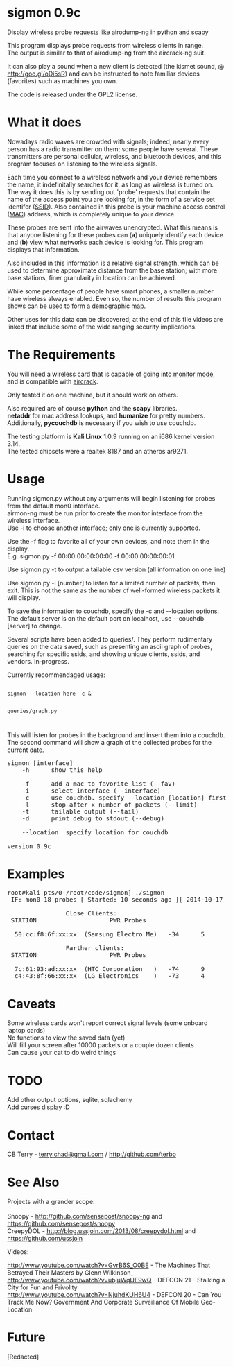 sigmon 0.9c
======

Display wireless probe requests like airodump-ng in python and scapy<br>

This program displays probe requests from wireless clients in range.<br>
The output is similar to that of airodump-ng from the aircrack-ng suit.<br>

It can also play a sound when a new client is detected (the kismet sound, @ http://goo.gl/oDi5sR)
and can be instructed to note familiar devices (favorites) such as machines you own.<br>

The code is released under the GPL2 license.

What it does
============

Nowadays radio waves are crowded with signals; indeed, nearly every person has a radio transmitter
on them; some people have several. These transmitters are personal cellular, wireless, and bluetooth
devices, and this program focuses on listening to the wireless signals.

Each time you connect to a wireless network and your device remembers the name, it indefinitally searches
for it, as long as wireless is turned on. The way it does this is by sending out 'probe' requests that
contain the name of the access point you are looking for, in the form of a service set identifer (<a href=http://en.wikipedia.org/wiki/SSID)>SSID</a>).
Also contained in this probe is your machine access control (<a href=http://en.wikipedia.org/wiki/MAC_Address>MAC</a>) address, which is completely unique to
your device.

These probes are sent into the airwaves unencrypted. What this means is that anyone listening for these
probes can (<b>a</b>) uniquely identify each device and (<b>b</b>) view what networks each device is looking for.
This program displays that information.

Also included in this information is a relative signal strength, which can be used to determine approximate
distance from the base station; with more base stations, finer granularity in location can be achieved.

While some percentage of people have smart phones, a smaller number have wireless always enabled.
Even so, the number of results this program shows can be used to form a demographic map.

Other uses for this data can be discovered; at the end of this file videos are linked that include some
of the wide ranging security implications.

The Requirements
============

You will need a wireless card that is capable of going into <a href=http://en.wikipedia.org/wiki/Monitor_mode>monitor mode</a>, and is compatible with <a href=http://www.aircrack-ng.org/>aircrack</a>.<br>

Only tested it on one machine, but it should work on others.<br>

Also required are of course <b>python</b> and the <b>scapy</b> libraries.<br>
<b>netaddr</b> for mac address lookups, and <b>humanize</b> for pretty numbers.<br>
Additionally, <b>pycouchdb</b> is necessary if you wish to use couchdb.

The testing platform is <b>Kali Linux</b> 1.0.9 running on an i686 kernel version 3.14.<br>
The tested chipsets were a realtek 8187 and an atheros ar9271.<br>

Usage
=====

Running sigmon.py without any arguments will begin listening for probes from the default mon0 interface. <br>
airmon-ng must be run prior to create the monitor interface from the wireless interface. <br>
Use -i to choose another interface; only one is currently supported. <br>

Use the -f flag to favorite all of your own devices, and note them in the display.<br>
E.g. sigmon.py -f 00:00:00:00:00:00 -f 00:00:00:00:00:01 <br>

Use sigmon.py -t to output a tailable csv version (all information on one line)

Use sigmon.py -l [number] to listen for a limited number of packets, then exit.
This is not the same as the number of well-formed wireless packets it will display.

To save the information to couchdb, specify the -c and --location options.
The default server is on the default port on localhost, use --couchdb [server] to change.

Several scripts have been added to queries/. They perform rudimentary queries
on the data saved, such as presenting an ascii graph of probes, searching for
specific ssids, and showing unique clients, ssids, and vendors. In-progress.

Currently recommendaged usage:

<code>
sigmon --location here -c &

queries/graph.py

</code>

This will listen for probes in the background and insert them into a couchdb.
The second command will show a graph of the collected probes for the current date.

<pre>
sigmon [interface] 
	-h		show this help 

	-f		add a mac to favorite list (--fav) 
	-i		select interface (--interface) 
	-c		use couchdb. specify --location [location] first
	-l		stop after x number of packets (--limit) 
	-t		tailable output (--tail) 
	-d		print debug to stdout (--debug) 

	--location	specify location for couchdb

version 0.9c 
</pre>

Examples
========
<pre>
root#kali pts/0-/root/code/sigmon] ./sigmon
 IF: mon0 18 probes [ Started: 10 seconds ago ][ 2014-10-17 23:28:48.117824 ][ 3 Clients ][ 1 SSIDs ][ sorting by last seen

				Close Clients:
 STATION					PWR	Probes

  50:cc:f8:6f:xx:xx  (Samsung Electro Me)	-34      5        [ANY]

				Farther clients:
 STATION					PWR	Probes

  7c:61:93:ad:xx:xx  (HTC Corporation   )	-74      9        NETGEAR01,[ANY]
  c4:43:8f:66:xx:xx  (LG Electronics    )	-73      4        [ANY]
</pre>

Caveats
=======

Some wireless cards won't report correct signal levels (some onboard laptop cards)<br>
No functions to view the saved data (yet)<br>
Will fill your screen after 10000 packets or a couple dozen clients<br>
Can cause your cat to do weird things<br> 

TODO
====

Add other output options, sqlite, sqlachemy<br>
Add curses display :D<br>

Contact
=======

CB Terry - terry.chad@gmail.com / http://github.com/terbo

See Also
========

Projects with a grander scope:<br>
<br>
Snoopy - http://github.com/sensepost/snoopy-ng and https://github.com/sensepost/snoopy<br>
CreepyDOL - http://blog.ussjoin.com/2013/08/creepydol.html and https://github.com/ussjoin<br>

Videos:

http://www.youtube.com/watch?v=GvrB6S_O0BE - The Machines That Betrayed Their Masters by Glenn Wilkinson_<br>
http://www.youtube.com/watch?v=ubjuWqUE9wQ - DEFCON 21 - Stalking a City for Fun and Frivolity<br>
http://www.youtube.com/watch?v=NjuhdKUH6U4 - DEFCON 20 - Can You Track Me Now? Government And Corporate Surveillance Of Mobile Geo-Location<br>

Future
======
[Redacted]
